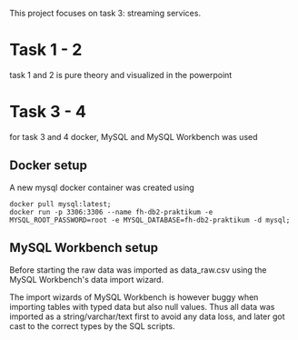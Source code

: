 This project focuses on task 3: streaming services.

# Task 1 - 2
task 1 and 2 is pure theory and visualized in the powerpoint

# Task 3 - 4
for task 3 and 4 docker, MySQL and MySQL Workbench was used

## Docker setup
A new mysql docker container was created using

```
docker pull mysql:latest;
docker run -p 3306:3306 --name fh-db2-praktikum -e MYSQL_ROOT_PASSWORD=root -e MYSQL_DATABASE=fh-db2-praktikum -d mysql;
```

## MySQL Workbench setup
Before starting the raw data was imported as data_raw.csv using the MySQL Workbench's data import wizard.

The import wizards of MySQL Workbench is however buggy when importing tables with typed data but also null values.
Thus all data was imported as a string/varchar/text first to avoid any data loss, and later got cast to the correct types 
by the SQL scripts. 
 